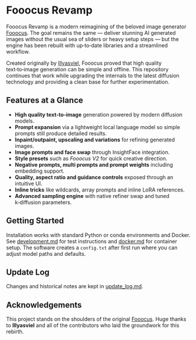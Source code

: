 # Fooocus Revamp

Fooocus Revamp is a modern reimagining of the beloved image generator [Fooocus](https://github.com/lllyasviel/Fooocus). The goal remains the same &mdash; deliver stunning AI generated images without the usual sea of sliders or heavy setup steps &mdash; but the engine has been rebuilt with up‑to‑date libraries and a streamlined workflow.

Created originally by [lllyasviel](https://github.com/lllyasviel/), Fooocus proved that high quality text‑to‑image generation can be simple and offline. This repository continues that work while upgrading the internals to the latest diffusion technology and providing a clean base for further experimentation.

## Features at a Glance
- **High quality text‑to‑image** generation powered by modern diffusion models.
- **Prompt expansion** via a lightweight local language model so simple prompts still produce detailed results.
- **Inpaint/outpaint, upscaling and variations** for refining generated images.
- **Image prompts and face swap** through InsightFace integration.
- **Style presets** such as *Fooocus V2* for quick creative direction.
- **Negative prompts, multi prompts and prompt weights** including embedding support.
- **Quality, aspect ratio and guidance controls** exposed through an intuitive UI.
- **Inline tricks** like wildcards, array prompts and inline LoRA references.
- **Advanced sampling engine** with native refiner swap and tuned k‑diffusion parameters.

## Getting Started
Installation works with standard Python or conda environments and Docker. See [development.md](development.md) for test instructions and [docker.md](docker.md) for container setup. The software creates a `config.txt` after first run where you can adjust model paths and defaults.

## Update Log
Changes and historical notes are kept in [update_log.md](update_log.md).

## Acknowledgements
This project stands on the shoulders of the original [Fooocus](https://github.com/lllyasviel/Fooocus). Huge thanks to **lllyasviel** and all of the contributors who laid the groundwork for this rebirth.
